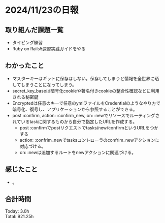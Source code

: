 # 2024/11/23の日報
## 取り組んだ課題一覧
* タイピング練習
* Ruby on Rails5速習実践ガイドをやる
## わかったこと
* マスターキーはギットに保存はしない。保存してしまうと情報を全世界に晒してしまうことになってしまう。
* secret_key_baseは暗号化cookieや著名付きcookieの整合性確認などに利用される秘密鍵
* Encryptedは任意のキーで任意のymlファイルをCredentialのようなやり方で暗号化、復号し、アプリケーションから参照することができる。
* post :confirm, action: :confirm_new, on: :newでリソースでルーティングされているtaskに関するものから自分で指定したURLを作成する。
  *  post :confirmでpostリクエストでtasks/new/confirmというURLをつかする
  *  action: :confrim_newでtasksコントローラのconfrim_newアクションに対応づける。
  *  on: :newは追加するルートをnewアクションに関連づける。         
## 感じたこと
* 。
## 合計時間  
Today: 3.0h<br>
Total: 921.25h
